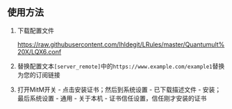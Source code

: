 ## 使用方法

1. 下载配置文件

   <https://raw.githubusercontent.com/lhldegit/LRules/master/Quantumult%20X/LQX6.conf>

2. 替换配置文本`[server_remote]`中的`https://www.example.com/example1`替换为您的订阅链接

3. 打开MitM开关 - 点击安装证书；然后到系统设置 - 已下载描述文件 - 安装；最后系统设置 - 通用 - 关于本机 - 证书信任设置，信任刚才安装的证书
